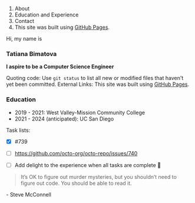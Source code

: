 1. About
2. Education and Experience
3. Contact
4. This site was built using [GitHub Pages](https://pages.github.com/).


Hi, my name is
### Tatiana Bimatova
**I aspire to be a Computer Science Engineer**


Quoting code: Use `git status` to list all new or modified files that haven't yet been committed.
External Links: This site was built using [GitHub Pages](https://pages.github.com/).

### Education
- 2019 - 2021: West Valley-Mission Community College
- 2021 - 2024 (anticipated): UC San Diego

Task lists:
- [x] #739
- [ ] https://github.com/octo-org/octo-repo/issues/740
- [ ] Add delight to the experience when all tasks are complete :tada:


> It’s OK to figure out murder mysteries, but you shouldn’t need to figure out code.  You should be able to read it.

\- Steve McConnell
